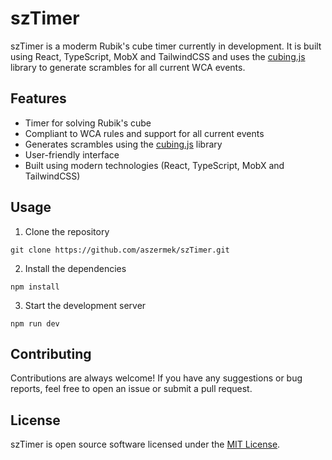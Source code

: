 # szTimer

szTimer is a moderm Rubik's cube timer currently in development. It is built using React, TypeScript, MobX and TailwindCSS and uses the [cubing.js](https://github.com/cubing/cubing.js) library to generate scrambles for all current WCA events.

## Features

- Timer for solving Rubik's cube
- Compliant to WCA rules and support for all current events
- Generates scrambles using the [cubing.js](https://github.com/cubing/cubing.js) library
- User-friendly interface
- Built using modern technologies (React, TypeScript, MobX and TailwindCSS)

## Usage

1. Clone the repository

`git clone https://github.com/aszermek/szTimer.git`

2. Install the dependencies

`npm install`

3. Start the development server

`npm run dev`

## Contributing

Contributions are always welcome! If you have any suggestions or bug reports, feel free to open an issue or submit a pull request.

## License

szTimer is open source software licensed under the [MIT License](https://github.com/YOUR-USERNAME/szTimer/blob/master/LICENSE).
